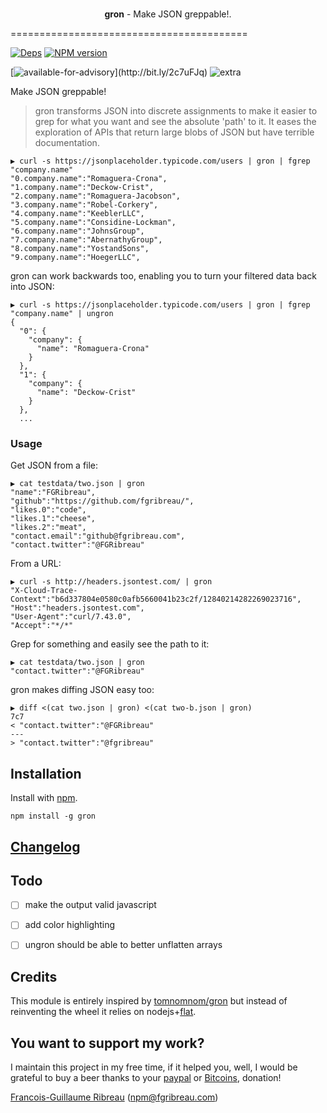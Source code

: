 <div align="center">
  <br><p><strong>gron</strong> - Make JSON greppable!.</p>
</div>

=========================================

<!-- [![Build Status](https://img.shields.io/circleci/project/FGRibreau/gron.svg)](https://circleci.com/gh/FGRibreau/gron/) [![Coverage Status](https://img.shields.io/coveralls/FGRibreau/gron/master.svg)](https://coveralls.io/github/FGRibreau/gron?branch=master)  -->

[![Deps](	https://img.shields.io/david/FGRibreau/gron.svg)](https://david-dm.org/FGRibreau/gron) [![NPM version](https://img.shields.io/npm/v/gron.svg)](http://badge.fury.io/js/gron)
<!-- [![Downloads](http://img.shields.io/npm/dm/gron.svg)](https://www.npmjs.com/package/gron) -->

[![available-for-advisory](https://img.shields.io/badge/available%20for%20consulting%20advisory-yes-ff69b4.svg?)](http://bit.ly/2c7uFJq) ![extra](https://img.shields.io/badge/actively%20maintained-yes-ff69b4.svg)

<!-- ![NPM](https://nodei.co/npm/gron.png?downloadRank=true) ![NPM](https://nodei.co/npm-dl/gron.png?months=3&height=2) -->

Make JSON greppable!

> gron transforms JSON into discrete assignments to make it easier to grep for what you want and see the absolute 'path' to it. It eases the exploration of APIs that return large blobs of JSON but have terrible documentation.

```
▶ curl -s https://jsonplaceholder.typicode.com/users | gron | fgrep "company.name"
"0.company.name":"Romaguera-Crona",
"1.company.name":"Deckow-Crist",
"2.company.name":"Romaguera-Jacobson",
"3.company.name":"Robel-Corkery",
"4.company.name":"KeeblerLLC",
"5.company.name":"Considine-Lockman",
"6.company.name":"JohnsGroup",
"7.company.name":"AbernathyGroup",
"8.company.name":"YostandSons",
"9.company.name":"HoegerLLC",
```

gron can work backwards too, enabling you to turn your filtered data back into JSON:


```
▶ curl -s https://jsonplaceholder.typicode.com/users | gron | fgrep "company.name" | ungron
{
  "0": {
    "company": {
      "name": "Romaguera-Crona"
    }
  },
  "1": {
    "company": {
      "name": "Deckow-Crist"
    }
  },
  ...
```

### Usage

Get JSON from a file:

```
▶ cat testdata/two.json | gron
"name":"FGRibreau",
"github":"https://github.com/fgribreau/",
"likes.0":"code",
"likes.1":"cheese",
"likes.2":"meat",
"contact.email":"github@fgribreau.com",
"contact.twitter":"@FGRibreau"
```

From a URL:

```
▶ curl -s http://headers.jsontest.com/ | gron
"X-Cloud-Trace-Context":"b6d337804e0580c0afb5660041b23c2f/12840214282269023716",
"Host":"headers.jsontest.com",
"User-Agent":"curl/7.43.0",
"Accept":"*/*"
```

Grep for something and easily see the path to it:

```
▶ cat testdata/two.json | gron
"contact.twitter":"@FGRibreau"
```

gron makes diffing JSON easy too:

```
▶ diff <(cat two.json | gron) <(cat two-b.json | gron)
7c7
< "contact.twitter":"@FGRibreau"
---
> "contact.twitter":"@fgribreau"
```


## Installation

Install with [npm](https://npmjs.org/package/gron).

    npm install -g gron

## [Changelog](CHANGELOG.md)

## Todo

- [ ] make the output valid javascript
- [ ] add color highlighting
- [ ] ungron should be able to better unflatten arrays


## Credits

This module is entirely inspired by [tomnomnom/gron](https://github.com/tomnomnom/gron) but instead of reinventing the wheel it relies on nodejs+[flat](https://github.com/hughsk/flat).

## You want to support my work?

I maintain this project in my free time, if it helped you, well, I would be grateful to buy a beer thanks to your [paypal](https://paypal.me/fgribreau) or [Bitcoins](https://www.coinbase.com/fgribreau), donation!

[Francois-Guillaume Ribreau](http://fgribreau.com) (npm@fgribreau.com)
